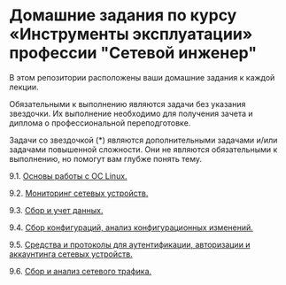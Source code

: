 #  Домашние задания по курсу «Инструменты эксплуатации» профессии "Сетевой инженер"

В этом репозитории расположены ваши домашние задания к каждой лекции. 

Обязательными к выполнению являются задачи без указания звездочки. Их выполнение необходимо для получения зачета и диплома о профессиональной переподготовке.

Задачи со звездочкой (*) являются дополнительными задачами и/или задачами повышенной сложности. Они не являются обязательными к выполнению, но помогут вам глубже понять тему.


9.1. [Основы работы с ОС Linux. ](https://github.com/netology-code/optnt-homeworks/blob/main/9.1/9-01.md)

9.2. [Мониторинг сетевых устройств. ](https://github.com/netology-code/optnt-homeworks/blob/main/9-02.md)

9.3. [Сбор и учет данных.](https://github.com/netology-code/optnt-homeworks/blob/main/9-03.md)

9.4. [Сбор конфигураций, анализ конфигурационных изменений.]()

9.5. [Средства и протоколы для аутентификации, авторизации и аккаунтинга сетевых устройств.]()

9.6. [Сбор и анализ сетевого трафика.]()
